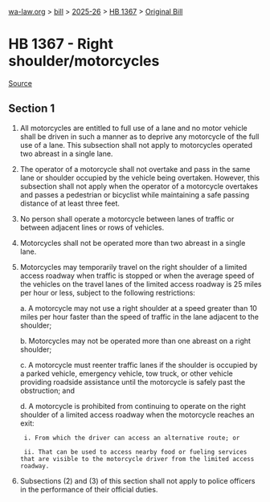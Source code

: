 [wa-law.org](/) > [bill](/bill/) > [2025-26](/bill/2025-26/) > [HB 1367](/bill/2025-26/hb/1367/) > [Original Bill](/bill/2025-26/hb/1367/1/)

# HB 1367 - Right shoulder/motorcycles

[Source](http://lawfilesext.leg.wa.gov/biennium/2025-26/Pdf/Bills/House%20Bills/1367.pdf)

## Section 1
1. All motorcycles are entitled to full use of a lane and no motor vehicle shall be driven in such a manner as to deprive any motorcycle of the full use of a lane. This subsection shall not apply to motorcycles operated two abreast in a single lane.

2. The operator of a motorcycle shall not overtake and pass in the same lane or shoulder occupied by the vehicle being overtaken. However, this subsection shall not apply when the operator of a motorcycle overtakes and passes a pedestrian or bicyclist while maintaining a safe passing distance of at least three feet.

3. No person shall operate a motorcycle between lanes of traffic or between adjacent lines or rows of vehicles.

4. Motorcycles shall not be operated more than two abreast in a single lane.

5. Motorcycles may temporarily travel on the right shoulder of a limited access roadway when traffic is stopped or when the average speed of the vehicles on the travel lanes of the limited access roadway is 25 miles per hour or less, subject to the following restrictions:

    a. A motorcycle may not use a right shoulder at a speed greater than 10 miles per hour faster than the speed of traffic in the lane adjacent to the shoulder;

    b. Motorcycles may not be operated more than one abreast on a right shoulder;

    c. A motorcycle must reenter traffic lanes if the shoulder is occupied by a parked vehicle, emergency vehicle, tow truck, or other vehicle providing roadside assistance until the motorcycle is safely past the obstruction; and

    d. A motorcycle is prohibited from continuing to operate on the right shoulder of a limited access roadway when the motorcycle reaches an exit:

        i. From which the driver can access an alternative route; or

        ii. That can be used to access nearby food or fueling services that are visible to the motorcycle driver from the limited access roadway.

6. Subsections (2) and (3) of this section shall not apply to police officers in the performance of their official duties.
